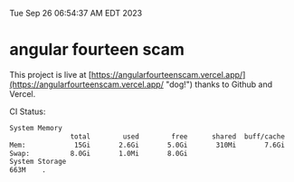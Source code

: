 Tue Sep 26 06:54:37 AM EDT 2023

# angular fourteen scam


This project is live at [https://angularfourteenscam.vercel.app/](https://angularfourteenscam.vercel.app/ "dog!") thanks to Github and Vercel.

CI Status: 

```bash
System Memory
               total        used        free      shared  buff/cache   available
Mem:            15Gi       2.6Gi       5.0Gi       310Mi       7.6Gi        12Gi
Swap:          8.0Gi       1.0Mi       8.0Gi
System Storage
663M	.
